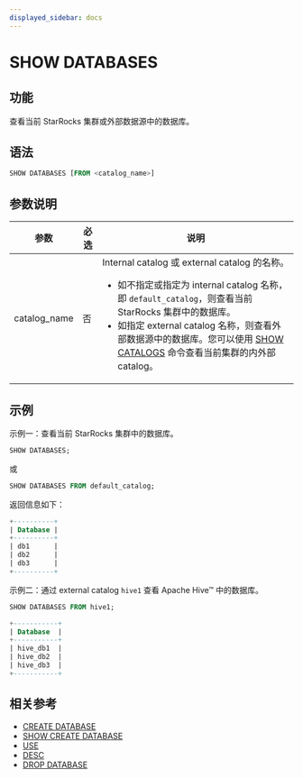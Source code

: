 ```yaml
---
displayed_sidebar: docs
---
```


# SHOW DATABASES

## 功能

查看当前 StarRocks 集群或外部数据源中的数据库。

## 语法

```SQL
SHOW DATABASES [FROM <catalog_name>]
```

## 参数说明

| **参数**          | **必选** | **说明**                                                     |
| ----------------- | -------- | ------------------------------------------------------------ |
| catalog_name | 否       | Internal catalog 或 external catalog 的名称。<ul><li>如不指定或指定为 internal catalog 名称，即 `default_catalog`，则查看当前 StarRocks 集群中的数据库。</li><li>如指定 external catalog 名称，则查看外部数据源中的数据库。您可以使用 [SHOW CATALOGS](../Catalog/SHOW_CATALOGS.md) 命令查看当前集群的内外部 catalog。</li></ul> |

## 示例

示例一：查看当前 StarRocks 集群中的数据库。

```SQL
SHOW DATABASES;
```

或

```SQL
SHOW DATABASES FROM default_catalog;
```

返回信息如下：

```SQL
+----------+
| Database |
+----------+
| db1      |
| db2      |
| db3      |
+----------+
```

示例二：通过 external catalog `hive1` 查看 Apache Hive™ 中的数据库。

```SQL
SHOW DATABASES FROM hive1;

+-----------+
| Database  |
+-----------+
| hive_db1  |
| hive_db2  |
| hive_db3  |
+-----------+
```

## 相关参考

- [CREATE DATABASE](CREATE_DATABASE.md)
- [SHOW CREATE DATABASE](SHOW_CREATE_DATABASE.md)
- [USE](USE.md)
- [DESC](../table_bucket_part_index/DESCRIBE.md)
- [DROP DATABASE](DROP_DATABASE.md)
